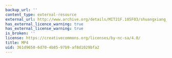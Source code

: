 ```yaml
---
backup_url: ''
content_type: external-resource
external_url: http://www.archive.org/details/MIT21F.105F03/shuangxiang_choose-220k.mp4
has_external_licence_warning: true
has_external_license_warning: true
is_broken: ''
license: https://creativecommons.org/licenses/by-nc-sa/4.0/
title: MP4
uid: 361d9658-6d70-4b85-97b9-af8d1029bfa2
---
```

